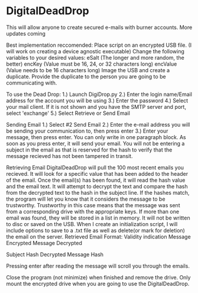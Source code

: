 # DigitalDeadDrop
This will allow anyone to create secured e-mails with burner accounts. More updates coming


Best implementation reccomended:
  Place script on an encrypted USB file. (I will work on creating a device agnostic executable)
  Change the following variables to your desired values:
    eSalt (The longer and more random, the better)
    encKey (Value must be 16, 24, or 32 characters long)
    encValue (Value needs to be 16 characters long)
  Image the USB and create a duplicate.
  Provide the duplicate to the person you are going to be communicating with.
  
To use the Dead Drop:
  1.) Launch DigiDrop.py
  2.) Enter the login name/Email address for the account you will be using
  3.) Enter the password 
  4.) Select your mail client.
    If it is not shown and you have the SMTP server and port, select 'exchange'
  5.) Select Retrieve or Send Email
  
Sending Email
  1.) Select #2 Send Email
  2.) Enter the e-mail address you will be sending your communication to, then press enter
  3.) Enter your message, then press enter.
    You can only write in one paragraph block. As soon as you press enter, it will send your email.
    You will not be entering a subject in the email as that is reserved for the hash to verify that the message recieved has not been tampered in transit.
    
Retrieving Email
  DigitalDeadDrop will pull the 100 most recent emails you recieved. It will look for a specific value that has been added to the header of the email. Once the email(s) has been found, it will read the hash value and the email text. It will attempt to decrypt the text and compare the hash from the decrypted text to the hash in the subject line. If the hashes match, the program will let you know that it considers the message to be trustworthy. Trustworthy in this case means that the message was sent from a corresponding drive with the appropriate keys.
  If more than one email was found, they will be stored in a list in memory. It will not be written to disc or saved on the USB. When I create an initialization script, I will include options to save to a .txt file as well as delete(or mark for deletion) the email on the server.
  Retrieved Email Format:
   Validity indication
   Message Encrypted
   Message Decrypted
  
   Subject Hash
   Decrypted Message Hash
  
  Pressing enter after reading the message will scroll you through the emails.

Close the program (not minimize) when finished and remove the drive. Only mount the encrypted drive when you are going to use the DigitalDeadDrop.
